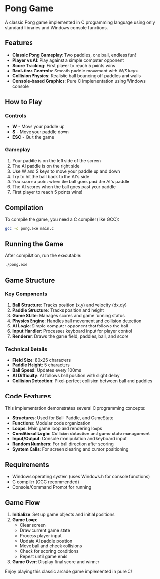 # Pong Game

A classic Pong game implemented in C programming language using only standard libraries and Windows console functions.

## Features

- **Classic Pong Gameplay**: Two paddles, one ball, endless fun!
- **Player vs AI**: Play against a simple computer opponent
- **Score Tracking**: First player to reach 5 points wins
- **Real-time Controls**: Smooth paddle movement with W/S keys
- **Collision Physics**: Realistic ball bouncing off paddles and walls
- **Console-based Graphics**: Pure C implementation using Windows console

## How to Play

### Controls

- **W** - Move your paddle up
- **S** - Move your paddle down  
- **ESC** - Quit the game

### Gameplay

1. Your paddle is on the left side of the screen
2. The AI paddle is on the right side
3. Use W and S keys to move your paddle up and down
4. Try to hit the ball back to the AI's side
5. You score a point when the ball goes past the AI's paddle
6. The AI scores when the ball goes past your paddle
7. First player to reach 5 points wins!

## Compilation

To compile the game, you need a C compiler (like GCC):

```bash
gcc -o pong.exe main.c
```

## Running the Game

After compilation, run the executable:

```bash
./pong.exe
```

## Game Structure

### Key Components

1. **Ball Structure**: Tracks position (x,y) and velocity (dx,dy)
2. **Paddle Structure**: Tracks position and height
3. **Game State**: Manages scores and game running status
4. **Physics Engine**: Handles ball movement and collision detection
5. **AI Logic**: Simple computer opponent that follows the ball
6. **Input Handler**: Processes keyboard input for player control
7. **Renderer**: Draws the game field, paddles, ball, and score

### Technical Details

- **Field Size**: 80x25 characters
- **Paddle Height**: 5 characters
- **Ball Speed**: Updates every 100ms
- **AI Difficulty**: AI follows ball position with slight delay
- **Collision Detection**: Pixel-perfect collision between ball and paddles

## Code Features

This implementation demonstrates several C programming concepts:

- **Structures**: Used for Ball, Paddle, and GameState
- **Functions**: Modular code organization
- **Loops**: Main game loop and rendering loops
- **Conditional Logic**: Collision detection and game state management
- **Input/Output**: Console manipulation and keyboard input
- **Random Numbers**: For ball direction after scoring
- **System Calls**: For screen clearing and cursor positioning

## Requirements

- Windows operating system (uses Windows.h for console functions)
- C compiler (GCC recommended)
- Console/Command Prompt for running

## Game Flow

1. **Initialize**: Set up game objects and initial positions
2. **Game Loop**:
   - Clear screen
   - Draw current game state
   - Process player input
   - Update AI paddle position
   - Move ball and check collisions
   - Check for scoring conditions
   - Repeat until game ends
3. **Game Over**: Display final score and winner

Enjoy playing this classic arcade game implemented in pure C!
